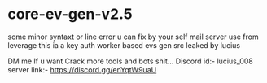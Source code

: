 # core-ev-gen-v2.5

some minor syntaxt or line error u can fix by your self
mail server use from leverage 
this ia a key auth worker based evs gen src leaked by lucius

DM me If u want Crack more tools and bots shit...
Discord id:- lucius_008
server link:- https://discord.gg/enYqtW9uaU
